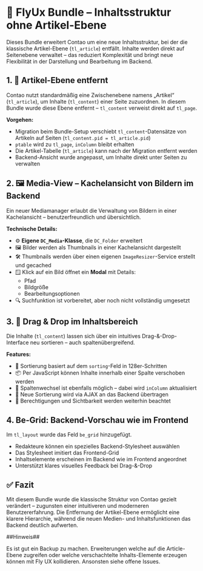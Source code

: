 # 🧩 FlyUx Bundle – Inhaltsstruktur ohne Artikel-Ebene

Dieses Bundle erweitert Contao um eine neue Inhaltsstruktur, bei der die klassische Artikel-Ebene (`tl_article`) entfällt. Inhalte werden direkt auf Seitenebene verwaltet – das reduziert Komplexität und bringt neue Flexibilität in der Darstellung und Bearbeitung im Backend.

## 1. 🚫 Artikel-Ebene entfernt

Contao nutzt standardmäßig eine Zwischenebene namens „Artikel“ (`tl_article`), um Inhalte (`tl_content`) einer Seite zuzuordnen. In diesem Bundle wurde diese Ebene entfernt – `tl_content` verweist direkt auf `tl_page`.

**Vorgehen:**

- Migration beim Bundle-Setup verschiebt `tl_content`-Datensätze von Artikeln auf Seiten (`tl_content.pid = tl_article.pid`)
- `ptable` wird zu `tl_page`, `inColumn` bleibt erhalten
- Die Artikel-Tabelle (`tl_article`) kann nach der Migration entfernt werden
- Backend-Ansicht wurde angepasst, um Inhalte direkt unter Seiten zu verwalten

## 2. 🖼️ Media-View – Kachelansicht von Bildern im Backend

Ein neuer Mediamanager erlaubt die Verwaltung von Bildern in einer Kachelansicht – benutzerfreundlich und übersichtlich.

**Technische Details:**

- ⚙️ **Eigene `DC_Media`-Klasse**, die `DC_Folder` erweitert
- 🖼️ Bilder werden als Thumbnails in einer Kachelansicht dargestellt
- 🛠️ Thumbnails werden über einen eigenen `ImageResizer`-Service erstellt und gecached
- 🪟 Klick auf ein Bild öffnet ein **Modal** mit Details:
  - Pfad
  - Bildgröße
  - Bearbeitungsoptionen
- 🔍 Suchfunktion ist vorbereitet, aber noch nicht vollständig umgesetzt

## 3. 🧲 Drag & Drop im Inhaltsbereich

Die Inhalte (`tl_content`) lassen sich über ein intuitives Drag-&-Drop-Interface neu sortieren – auch spaltenübergreifend.

**Features:**

- 🎯 Sortierung basiert auf dem `sorting`-Feld in 128er-Schritten
- 📦 Per JavaScript können Inhalte innerhalb einer Spalte verschoben werden
- 🔀 Spaltenwechsel ist ebenfalls möglich – dabei wird `inColumn` aktualisiert
- 🔄 Neue Sortierung wird via AJAX an das Backend übertragen
- 🔐 Berechtigungen und Sichtbarkeit werden weiterhin beachtet

## 4. Be-Grid: Backend-Vorschau wie im Frontend

Im `tl_layout` wurde das Feld `be_grid` hinzugefügt.

- Redakteure können ein spezielles Backend-Stylesheet auswählen
- Das Stylesheet imitiert das Frontend-Grid
- Inhaltselemente erscheinen im Backend wie im Frontend angeordnet
- Unterstützt klares visuelles Feedback bei Drag-&-Drop

## ✅ Fazit

Mit diesem Bundle wurde die klassische Struktur von Contao gezielt verändert – zugunsten einer intuitiveren und moderneren Benutzererfahrung. Die Entfernung der Artikel-Ebene ermöglicht eine klarere Hierarchie, während die neuen Medien- und Inhaltsfunktionen das Backend deutlich aufwerten.

##Hinweis##

Es ist gut ein Backup zu machen. Erweiterungen welche auf die Article-Ebene zugreifen oder welche verschachtelte Inhalts-Elemente erzeugen können mit Fly UX kollidieren.
Ansonsten siehe offene Issues.



